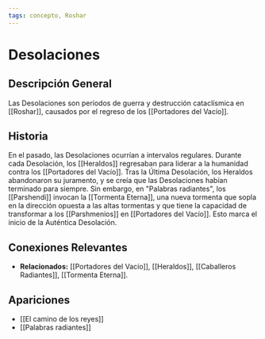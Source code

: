 ```yaml
---
tags: concepto, Roshar
---
```


# Desolaciones

## Descripción General
Las Desolaciones son períodos de guerra y destrucción cataclísmica en [[Roshar]], causados por el regreso de los [[Portadores del Vacío]].

## Historia
En el pasado, las Desolaciones ocurrían a intervalos regulares. Durante cada Desolación, los [[Heraldos]] regresaban para liderar a la humanidad contra los [[Portadores del Vacío]]. Tras la Última Desolación, los Heraldos abandonaron su juramento, y se creía que las Desolaciones habían terminado para siempre. Sin embargo, en "Palabras radiantes", los [[Parshendi]] invocan la [[Tormenta Eterna]], una nueva tormenta que sopla en la dirección opuesta a las altas tormentas y que tiene la capacidad de transformar a los [[Parshmenios]] en [[Portadores del Vacío]]. Esto marca el inicio de la Auténtica Desolación.

## Conexiones Relevantes
* **Relacionados:** [[Portadores del Vacío]], [[Heraldos]], [[Caballeros Radiantes]], [[Tormenta Eterna]].

## Apariciones
* [[El camino de los reyes]]
* [[Palabras radiantes]]